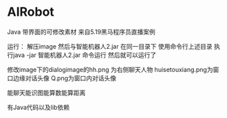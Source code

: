 # AIRobot
Java 带界面的可修改素材 来自5.19黑马程序员直播案例

运行：
解压image 然后与智能机器人2.jar 在同一目录下
使用命令行上述目录 执行java -jar 智能机器人2.jar 命令运行
然后就可以运行了 

修改image下的dialogimage的hh.png 为右侧聊天人物 huisetouxiang.png为窗口边缘对话头像 Q.png为窗口内对话头像

能聊天能识图能算数能算距离

有Java代码以及lib依赖
